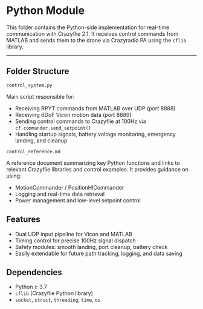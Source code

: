 # Python Module

This folder contains the Python-side implementation for real-time communication with Crazyflie 2.1. It receives control commands from MATLAB and sends them to the drone via Crazyradio PA using the `cflib` library.

---

## Folder Structure

`control_system.py`

Main script responsible for:

* Receiving RPYT commands from MATLAB over UDP (port 8888)
* Receiving 6DoF Vicon motion data (port 8889)
* Sending control commands to Crazyflie at 100Hz via `cf.commander.send_setpoint()`
* Handling startup signals, battery voltage monitoring, emergency landing, and cleanup

 `control_reference.md`

A reference document summarizing key Python functions and links to relevant Crazyflie libraries and control examples. It provides guidance on using:

* MotionCommander / PositionHlCommander
* Logging and real-time data retrieval
* Power management and low-level setpoint control



## Features

* Dual UDP input pipeline for Vicon and MATLAB
* Timing control for precise 100Hz signal dispatch
* Safety modules: smooth landing, port cleanup, battery check
* Easily extendable for future path tracking, logging, and data saving



## Dependencies

* Python ≥ 3.7
* `cflib` (Crazyflie Python library)
* `socket`, `struct`, `threading`, `time`, `os`



